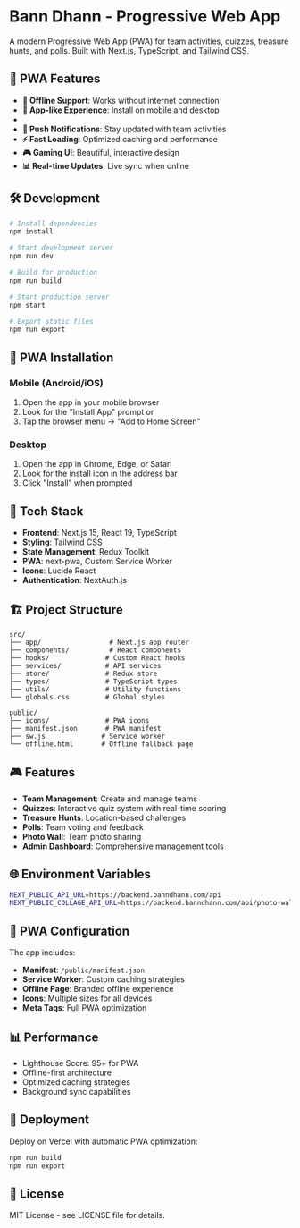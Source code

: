 # Bann Dhann - Progressive Web App

A modern Progressive Web App (PWA) for team activities, quizzes, treasure hunts, and polls. Built with Next.js, TypeScript, and Tailwind CSS.
## 🚀 PWA Features
- **🔄 Offline Support**: Works without internet connection
- **📱 App-like Experience**: Install on mobile and desktop
- 
- **🔔 Push Notifications**: Stay updated with team activities
- **⚡ Fast Loading**: Optimized caching and performance
- **🎮 Gaming UI**: Beautiful, interactive design
- **📊 Real-time Updates**: Live sync when online


## 🛠️ Development
```bash
# Install dependencies
npm install

# Start development server
npm run dev

# Build for production
npm run build

# Start production server
npm start

# Export static files
npm run export
```

## 📱 PWA Installation

### Mobile (Android/iOS)
1. Open the app in your mobile browser
2. Look for the "Install App" prompt or
3. Tap the browser menu → "Add to Home Screen"

### Desktop
1. Open the app in Chrome, Edge, or Safari
2. Look for the install icon in the address bar
3. Click "Install" when prompted

## 🎯 Tech Stack

- **Frontend**: Next.js 15, React 19, TypeScript
- **Styling**: Tailwind CSS
- **State Management**: Redux Toolkit
- **PWA**: next-pwa, Custom Service Worker
- **Icons**: Lucide React
- **Authentication**: NextAuth.js

## 🏗️ Project Structure

```
src/
├── app/                 # Next.js app router
├── components/          # React components
├── hooks/              # Custom React hooks
├── services/           # API services
├── store/              # Redux store
├── types/              # TypeScript types
├── utils/              # Utility functions
└── globals.css         # Global styles

public/
├── icons/              # PWA icons
├── manifest.json       # PWA manifest
├── sw.js              # Service worker
└── offline.html       # Offline fallback page
```

## 🎮 Features

- **Team Management**: Create and manage teams
- **Quizzes**: Interactive quiz system with real-time scoring
- **Treasure Hunts**: Location-based challenges
- **Polls**: Team voting and feedback
- **Photo Wall**: Team photo sharing
- **Admin Dashboard**: Comprehensive management tools

## 🌐 Environment Variables

```bash
NEXT_PUBLIC_API_URL=https://backend.banndhann.com/api
NEXT_PUBLIC_COLLAGE_API_URL=https://backend.banndhann.com/api/photo-wall/generate-collage
```

## 🔧 PWA Configuration

The app includes:
- **Manifest**: `/public/manifest.json`
- **Service Worker**: Custom caching strategies
- **Offline Page**: Branded offline experience
- **Icons**: Multiple sizes for all devices
- **Meta Tags**: Full PWA optimization

## 📊 Performance

- Lighthouse Score: 95+ for PWA
- Offline-first architecture
- Optimized caching strategies
- Background sync capabilities

## 🚀 Deployment

Deploy on Vercel with automatic PWA optimization:

```bash
npm run build
npm run export
```

## 📄 License

MIT License - see LICENSE file for details.
